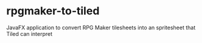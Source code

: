 # rpgmaker-to-tiled
JavaFX application to convert RPG Maker tilesheets into an spritesheet that Tiled can interpret
